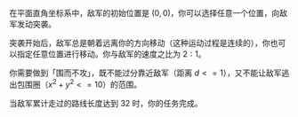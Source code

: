 在平面直角坐标系中，敌军的初始位置是 $(0,0)$，你可以选择任意一个位置，向敌军发动突袭。

突袭开始后，敌军总是朝着远离你的方向移动（这种运动过程是连续的），你也可以指定任意位置进行移动。你与敌军的速度之比为 $2:1$。

你需要做到「围而不攻」，既不能过分靠近敌军（距离 $d<=1$），又不能让敌军逃出包围圈（$x^{2}+y^{2}<=10$）的范围。

当敌军累计走过的路线长度达到 $32$ 时，你的任务完成。

<App />

<script setup>
import App from './App.vue'
</script>